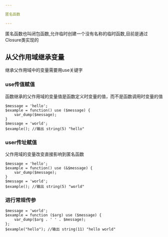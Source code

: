 ```yaml
---

匿名函数

---
```


匿名函数也叫闭包函数,允许临时创建一个没有名称的临时函数,目前是通过Closure类实现的

## 从父作用域继承变量

继承父作用域中的变量需要用use关键字

### use传值赋值

函数继承的父作用域的变量值是函数定义时变量的值，而不是函数调用时变量的值

```
$message = 'hello';
$example = function() use ($message) {
	var_dump($message);
}
$message = 'world';
$example(); //输出 string(5) "hello"
```

### user传址赋值

父作用域的变量改变直接影响到匿名函数

```
$message = 'hello';
$example = function() use (&$message) {
	var_dump($message);
}
$message = 'world';
$example(); //输出 string(5) "world"
```

### 进行常规传参

```
$message = 'world';
$example = function ($arg) use ($message) {
    var_dump($arg . ' ' . $message);
};
$example("hello"); //输出 string(11) "hello world"
```